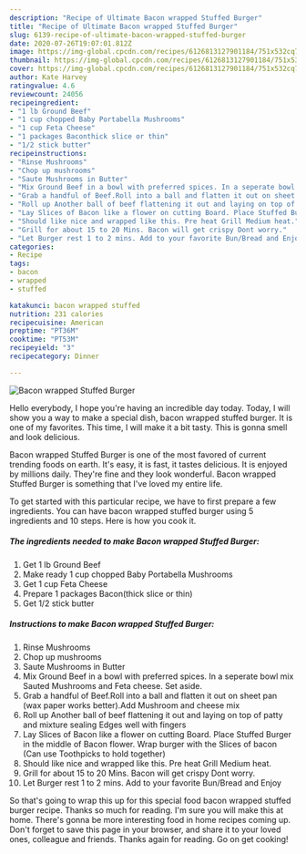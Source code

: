 ```yaml
---
description: "Recipe of Ultimate Bacon wrapped Stuffed Burger"
title: "Recipe of Ultimate Bacon wrapped Stuffed Burger"
slug: 6139-recipe-of-ultimate-bacon-wrapped-stuffed-burger
date: 2020-07-26T19:07:01.812Z
image: https://img-global.cpcdn.com/recipes/6126813127901184/751x532cq70/bacon-wrapped-stuffed-burger-recipe-main-photo.jpg
thumbnail: https://img-global.cpcdn.com/recipes/6126813127901184/751x532cq70/bacon-wrapped-stuffed-burger-recipe-main-photo.jpg
cover: https://img-global.cpcdn.com/recipes/6126813127901184/751x532cq70/bacon-wrapped-stuffed-burger-recipe-main-photo.jpg
author: Kate Harvey
ratingvalue: 4.6
reviewcount: 24056
recipeingredient:
- "1 lb Ground Beef"
- "1 cup chopped Baby Portabella Mushrooms"
- "1 cup Feta Cheese"
- "1 packages Baconthick slice or thin"
- "1/2 stick butter"
recipeinstructions:
- "Rinse Mushrooms"
- "Chop up mushrooms"
- "Saute Mushrooms in Butter"
- "Mix Ground Beef in a bowl with preferred spices. In a seperate bowl mix Sauted Mushrooms and Feta cheese. Set aside."
- "Grab a handful of Beef.Roll into a ball and flatten it out on sheet pan (wax paper works better).Add Mushroom and cheese mix"
- "Roll up Another ball of beef flattening it out and laying on top of patty and mixture sealing Edges well with fingers"
- "Lay Slices of Bacon like a flower on cutting Board. Place Stuffed Burger in the middle of Bacon flower. Wrap burger with the Slices of bacon (Can use Toothpicks to hold together)"
- "Should like nice and wrapped like this. Pre heat Grill Medium heat."
- "Grill for about 15 to 20 Mins. Bacon will get crispy Dont worry."
- "Let Burger rest 1 to 2 mins. Add to your favorite Bun/Bread and Enjoy"
categories:
- Recipe
tags:
- bacon
- wrapped
- stuffed

katakunci: bacon wrapped stuffed 
nutrition: 231 calories
recipecuisine: American
preptime: "PT36M"
cooktime: "PT53M"
recipeyield: "3"
recipecategory: Dinner

---
```



![Bacon wrapped Stuffed Burger](https://img-global.cpcdn.com/recipes/6126813127901184/751x532cq70/bacon-wrapped-stuffed-burger-recipe-main-photo.jpg)

Hello everybody, I hope you're having an incredible day today. Today, I will show you a way to make a special dish, bacon wrapped stuffed burger. It is one of my favorites. This time, I will make it a bit tasty. This is gonna smell and look delicious.



Bacon wrapped Stuffed Burger is one of the most favored of current trending foods on earth. It's easy, it is fast, it tastes delicious. It is enjoyed by millions daily. They're fine and they look wonderful. Bacon wrapped Stuffed Burger is something that I've loved my entire life.


To get started with this particular recipe, we have to first prepare a few ingredients. You can have bacon wrapped stuffed burger using 5 ingredients and 10 steps. Here is how you cook it.

<!--inarticleads1-->

##### The ingredients needed to make Bacon wrapped Stuffed Burger:

1. Get 1 lb Ground Beef
1. Make ready 1 cup chopped Baby Portabella Mushrooms
1. Get 1 cup Feta Cheese
1. Prepare 1 packages Bacon(thick slice or thin)
1. Get 1/2 stick butter




<!--inarticleads2-->

##### Instructions to make Bacon wrapped Stuffed Burger:

1. Rinse Mushrooms
1. Chop up mushrooms
1. Saute Mushrooms in Butter
1. Mix Ground Beef in a bowl with preferred spices. In a seperate bowl mix Sauted Mushrooms and Feta cheese. Set aside.
1. Grab a handful of Beef.Roll into a ball and flatten it out on sheet pan (wax paper works better).Add Mushroom and cheese mix
1. Roll up Another ball of beef flattening it out and laying on top of patty and mixture sealing Edges well with fingers
1. Lay Slices of Bacon like a flower on cutting Board. Place Stuffed Burger in the middle of Bacon flower. Wrap burger with the Slices of bacon (Can use Toothpicks to hold together)
1. Should like nice and wrapped like this. Pre heat Grill Medium heat.
1. Grill for about 15 to 20 Mins. Bacon will get crispy Dont worry.
1. Let Burger rest 1 to 2 mins. Add to your favorite Bun/Bread and Enjoy




So that's going to wrap this up for this special food bacon wrapped stuffed burger recipe. Thanks so much for reading. I'm sure you will make this at home. There's gonna be more interesting food in home recipes coming up. Don't forget to save this page in your browser, and share it to your loved ones, colleague and friends. Thanks again for reading. Go on get cooking!
